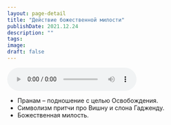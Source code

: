 ```yaml
---
layout: page-detail
title: "Действие божественной милости"
publishDate: 2021.12.24
description: ""
tags:
image:
draft: false
---
```


<audio title="2021.12.24 - Действие божественной милости.mp3" src="/upload/iblock/f4d/f4dc8676db1a89f919d18b70d5fb40b1.mp3" controls=""></audio>

* Пранам – подношение с целью Освобождения.
* Символизм притчи про Вишну и слона Гадженду.
* Божественная милость.

  
